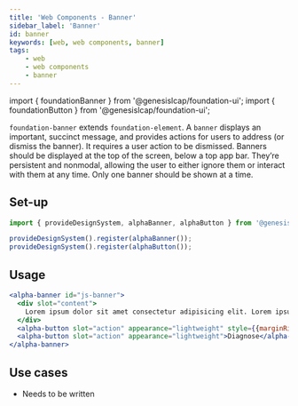 ```yaml
---
title: 'Web Components - Banner'
sidebar_label: 'Banner'
id: banner
keywords: [web, web components, banner]
tags:
    - web
    - web components
    - banner
---
```

import { foundationBanner } from '@genesislcap/foundation-ui';
import { foundationButton } from '@genesislcap/foundation-ui';

`foundation-banner` extends `foundation-element`.
A `banner` displays an important, succinct message, and provides actions for users to address (or dismiss the banner). It requires a user action to be dismissed.
Banners should be displayed at the top of the screen, below a top app bar. They’re persistent and nonmodal, allowing the user to either ignore them or interact with them at any time. Only one banner should be shown at a time.

## Set-up

```ts
import { provideDesignSystem, alphaBanner, alphaButton } from '@genesislcap/alpha-design-system';

provideDesignSystem().register(alphaBanner());
provideDesignSystem().register(alphaButton());
```

## Usage

```jsx live
<alpha-banner id="js-banner">
  <div slot="content">
    Lorem ipsum dolor sit amet consectetur adipisicing elit. Lorem ipsum dolor sit amet. Lorem, ipsum dolor.
  </div>
  <alpha-button slot="action" appearance="lightweight" style={{marginRight: '5px'}}>Ignore</alpha-button>
  <alpha-button slot="action" appearance="lightweight">Diagnose</alpha-button>
</alpha-banner>
```

## Use cases

* Needs to be written
